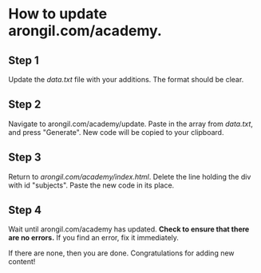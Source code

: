 # How to update arongil.com/academy.

## Step 1

Update the *data.txt* file with your additions. The format should be clear.

## Step 2

Navigate to arongil.com/academy/update. Paste in the array from *data.txt*, and press "Generate". New code will be copied to your clipboard.

## Step 3

Return to *arongil.com/academy/index.html*. Delete the line holding the div with id "subjects". Paste the new code in its place.

## Step 4

Wait until arongil.com/academy has updated. **Check to ensure that there are no errors.** If you find an error, fix it immediately.

If there are none, then you are done. Congratulations for adding new content!
